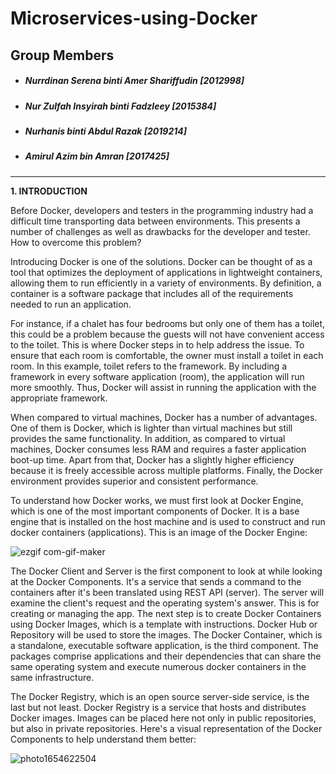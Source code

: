 # Microservices-using-Docker

## Group Members

- ##### Nurrdinan Serena binti Amer Shariffudin [2012998]
- ##### Nur Zulfah Insyirah binti Fadzleey [2015384]
- ##### Nurhanis binti Abdul Razak [2019214]
- ##### Amirul Azim bin Amran [2017425]

--------

**1. INTRODUCTION**

Before Docker, developers and testers in the programming industry had a difficult time transporting data between environments. This presents a number of challenges as well as drawbacks for the developer and tester. How to overcome this problem? 

Introducing Docker is one of the solutions. Docker can be thought of as a tool that optimizes the deployment of applications in lightweight containers, allowing them to run efficiently in a variety of environments. By definition, a container is a software package that includes all of the requirements needed to run an application.

For instance, if a chalet has four bedrooms but only one of them has a toilet, this could be a problem because the guests will not have convenient access to the toilet. This is where Docker steps in to help address the issue. To ensure that each room is comfortable, the owner must install a toilet in each room. In this example, toilet refers to the framework. By including a framework in every software application (room), the application will run more smoothly. Thus, Docker will assist in running the application with the appropriate framework.

When compared to virtual machines, Docker has a number of advantages. One of them is Docker, which is lighter than virtual machines but still provides the same functionality. In addition, as compared to virtual machines, Docker consumes less RAM and requires a faster application boot-up time. Apart from that, Docker has a slightly higher efficiency because it is freely accessible across multiple platforms. Finally, the Docker environment provides superior and consistent performance.

To understand how Docker works, we must first look at Docker Engine, which is one of the most important components of Docker. It is a base engine that is installed on the host machine and is used to construct and run docker containers (applications). This is an image of the Docker Engine:

![ezgif com-gif-maker](https://user-images.githubusercontent.com/93330469/172448562-30be5c47-0f4d-4cbf-8e52-238aca679712.jpg)

The Docker Client and Server is the first component to look at while looking at the Docker Components. It's a service that sends a command to the containers after it's been translated using REST API (server). The server will examine the client's request and the operating system's answer. This is for creating or managing the app. The next step is to create Docker Containers using Docker Images, which is a template with instructions. Docker Hub or Repository will be used to store the images. The Docker Container, which is a standalone, executable software application, is the third component. The packages comprise applications and their dependencies that can share the same operating system and execute numerous docker containers in the same infrastructure.

The Docker Registry, which is an open source server-side service, is the last but not least. Docker Registry is a service that hosts and distributes Docker images. Images can be placed here not only in public repositories, but also in private repositories. Here's a visual representation of the Docker Components to help understand them better:

![photo1654622504](https://user-images.githubusercontent.com/93330469/172448337-3842bce3-9643-4764-99c4-ab2250c4caf1.jpeg)
